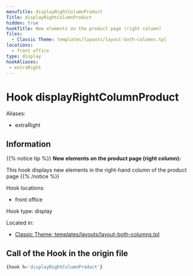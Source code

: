 ```yaml
---
menuTitle: displayRightColumnProduct
Title: displayRightColumnProduct
hidden: true
hookTitle: New elements on the product page (right column)
files:
  - Classic Theme: templates/layouts/layout-both-columns.tpl
locations:
  - front office
type: display
hookAliases:
 - extraRight
---
```


# Hook displayRightColumnProduct

Aliases: 
 - extraRight



## Information

{{% notice tip %}}
**New elements on the product page (right column):** 

This hook displays new elements in the right-hand column of the product page
{{% /notice %}}

Hook locations: 
  - front office

Hook type: display

Located in: 
  - [Classic Theme: templates/layouts/layout-both-columns.tpl](https://github.com/PrestaShop/classic-theme/blob/develop/templates/layouts/layout-both-columns.tpl)

## Call of the Hook in the origin file

```php
{hook h='displayRightColumnProduct'}
```